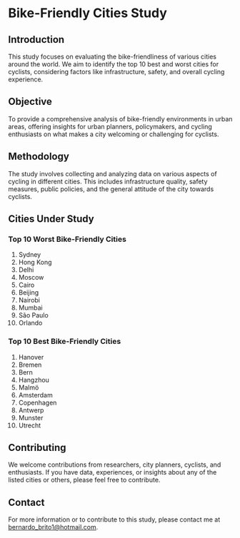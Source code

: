 # Bike-Friendly Cities Study

## Introduction
This study focuses on evaluating the bike-friendliness of various cities around the world. We aim to identify the top 10 best and worst cities for cyclists, considering factors like infrastructure, safety, and overall cycling experience.

## Objective
To provide a comprehensive analysis of bike-friendly environments in urban areas, offering insights for urban planners, policymakers, and cycling enthusiasts on what makes a city welcoming or challenging for cyclists.

## Methodology
The study involves collecting and analyzing data on various aspects of cycling in different cities. This includes infrastructure quality, safety measures, public policies, and the general attitude of the city towards cyclists.

## Cities Under Study

### Top 10 Worst Bike-Friendly Cities
1. Sydney
2. Hong Kong
3. Delhi
4. Moscow
5. Cairo
6. Beijing
7. Nairobi
8. Mumbai
9. São Paulo
10. Orlando

### Top 10 Best Bike-Friendly Cities
1. Hanover
2. Bremen
3. Bern
4. Hangzhou
5. Malmö
6. Amsterdam
7. Copenhagen
8. Antwerp
9. Munster
10. Utrecht

## Contributing
We welcome contributions from researchers, city planners, cyclists, and enthusiasts. If you have data, experiences, or insights about any of the listed cities or others, please feel free to contribute.

## Contact
For more information or to contribute to this study, please contact me at bernardo_brito1@hotmail.com.



